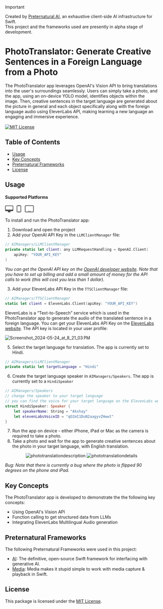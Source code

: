 > [!IMPORTANT]
> Created by [Preternatural AI](https://preternatural.ai/), an exhaustive client-side AI infrastructure for Swift.<br/>
> This project and the frameworks used are presently in alpha stage of development.

# PhotoTranslator: Generate Creative Sentences in a Foreign Language from a Photo
The PhotoTranslator app leverages OpenAI's Vision API to bring translations into the user's surroundings seamlessly. Users can simply take a photo, and the app, using an on-device YOLO model, identifies objects within the image. Then, creative sentences in the target language are generated about the picture in general and each object specifically along with the foreign language audio using ElevenLabs API, making learning a new language an engaging and immersive experience.
<br/><br/>
[![MIT License](https://img.shields.io/badge/License-MIT-green.svg)](https://github.com/PreternaturalAI/AI/blob/main/LICENSE)

## Table of Contents
- [Usage](#usage)
- [Key Concepts](#key-concepts)
- [Preternatural Frameworks](#preternatural-frameworks)
- [License](#license)
  
## Usage
#### Supported Platforms
<!-- macOS-->
<p align="left">
<picture>
  <source media="(prefers-color-scheme: dark)" srcset="https://raw.githubusercontent.com/PreternaturalAI/AI/main/Images/macos.svg">
  <source media="(prefers-color-scheme: light)" srcset="https://raw.githubusercontent.com/PreternaturalAI/AI/main/Images/macos-active.svg">
  <img alt="macos" src="https://raw.githubusercontent.com/PreternaturalAI/AI/main/Images/macos-active.svg" height="24">
</picture>&nbsp;

<!--iPhone-->
<picture>
  <source media="(prefers-color-scheme: dark)" srcset="https://raw.githubusercontent.com/PreternaturalAI/AI/main/Images/ios.svg">
  <source media="(prefers-color-scheme: light)" srcset="https://raw.githubusercontent.com/PreternaturalAI/AI/main/Images/ios-active.svg">
  <img alt="ios" src="https://raw.githubusercontent.com/PreternaturalAI/AI/main/Images/ios-active.svg" height="24">
</picture>&nbsp;

<!-- iPad-->
<picture>
  <source media="(prefers-color-scheme: dark)" srcset="https://raw.githubusercontent.com/PreternaturalAI/AI/main/Images/ipados.svg">
  <source media="(prefers-color-scheme: light)" srcset="https://raw.githubusercontent.com/PreternaturalAI/AI/main/Images/ipados-active.svg">
  <img alt="ipados" src="https://raw.githubusercontent.com/PreternaturalAI/AI/main/Images/ipados-active.svg" height="24">
</picture>&nbsp;

</p>

To install and run the PhotoTranslator app:

1. Download and open the project
2. Add your OpenAI API Key in the `LLMClientManager`  file:

```swift
// AIManagers/LLMClientManager
private static let client: any LLMRequestHandling = OpenAI.Client(
    apiKey: "YOUR_API_KEY"
)
```

*You can get the OpenAI API key on the [OpenAI developer website](https://platform.openai.com/). Note that you have to set up billing and add a small amount of money for the API calls to work (this will cost you less than 1 dollar).* 

3. Add your ElevenLabs API Key in the `TTSClientManager` file: 

```swift
// AIManagers/TTSClientManager
static let client = ElevenLabs.Client(apiKey: "YOUR_API_KEY")
```

ElevenLabs is a “Text-to-Speech” service which is used in the PhotoTranslator app to generate the audio of the translated sentence in a foreign language. You can get your ElevenLabs API Key on the [ElevenLabs website](https://elevenlabs.io/). The API key is located in your user profile: 

<img width="256" alt="Screenshot_2024-05-24_at_8_21_03 PM" src="https://github.com/preternatural-explore/photo-translator/assets/1157147/ce7ff99f-a719-4390-8104-78c74efbd69b">

5. Select the target language for translation. The app is currently set to Hindi.
```swift
// AIManagers/LLMClientManager
private static let targetLanguage = "Hindi"
```

6. Create the target language speaker in `AIManagers/Speakers`. The app is currently set to a `HindiSpeaker`
```swift
// AIManagers/Speakers
// change the speaker to your target language
// you can find the voice for your target language on the ElevenLabs website
struct HindiSpeaker: Speaker { 
    let speakerName: String = "Akshay"
    let elevenLabsVoiceID = "qO2mI1DuN2aagyvZHwwt"
}

```

7. Run the app on device - either iPhone, iPad or Mac as the camera is required to take a photo.
8. Take a photo and wait for the app to generate creative sentences about the photo in your target language, with English translation.<br />

<p align="center">
  <img width="413" alt="phototranslationdescription" src="https://github.com/preternatural-explore/photo-translator/assets/1157147/41f472f5-769e-4ff6-aa55-697aba1cd711">
  <img width="413" alt="phototranslationdetails" src="https://github.com/preternatural-explore/photo-translator/assets/1157147/553e0bbb-5035-4790-968f-c21221a53c19">
</p>

*Bug: Note that there is currently a bug where the photo is flipped 90 degrees on the phone and iPad.*<br/>

## Key Concepts
The PhotoTranslator app is developed to demonstrate the the following key concepts:

- Using OpenAI's Vision API
- Function calling to get structured data from LLMs
- Integrating ElevenLabs Multilingual Audio generation

## Preternatural Frameworks
The following Preternatural Frameworks were used in this project: 
- [AI](https://github.com/PreternaturalAI/AI): The definitive, open-source Swift framework for interfacing with generative AI.
- [Media](https://github.com/vmanot/Media): Media makes it stupid simple to work with media capture & playback in Swift.

## License

This package is licensed under the [MIT License](https://github.com/PreternaturalAI/AI/blob/main/LICENSE).

